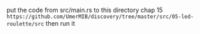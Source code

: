 put the code from src/main.rs to this directory chap 15 `https://github.com/UmerMIB/discovery/tree/master/src/05-led-roulette/src` then run it 

